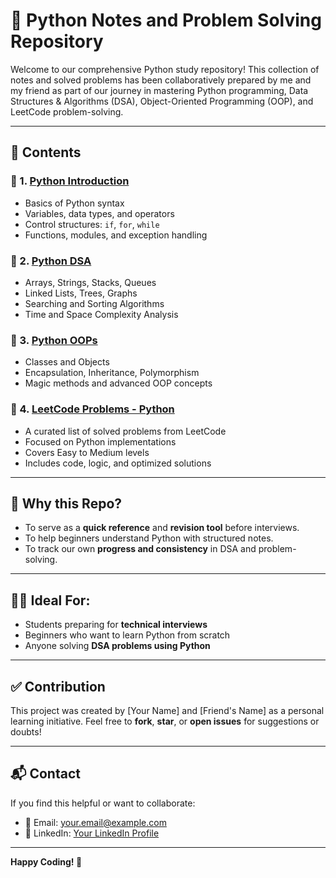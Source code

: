 # 🐍 Python Notes and Problem Solving Repository

Welcome to our comprehensive Python study repository! This collection of notes and solved problems has been collaboratively prepared by me and my friend as part of our journey in mastering Python programming, Data Structures & Algorithms (DSA), Object-Oriented Programming (OOP), and LeetCode problem-solving.

---

## 📘 Contents

### 🔹 1. [Python Introduction](./python_introduction.pdf)
- Basics of Python syntax
- Variables, data types, and operators
- Control structures: `if`, `for`, `while`
- Functions, modules, and exception handling

### 🔹 2. [Python DSA](./python_dsa.pdf)
- Arrays, Strings, Stacks, Queues
- Linked Lists, Trees, Graphs
- Searching and Sorting Algorithms
- Time and Space Complexity Analysis

### 🔹 3. [Python OOPs](./python_oops.pdf)
- Classes and Objects
- Encapsulation, Inheritance, Polymorphism
- Magic methods and advanced OOP concepts

### 🔹 4. [LeetCode Problems - Python](./leetcode_problems.pdf)
- A curated list of solved problems from LeetCode
- Focused on Python implementations
- Covers Easy to Medium levels
- Includes code, logic, and optimized solutions

---

## 🚀 Why this Repo?

- To serve as a **quick reference** and **revision tool** before interviews.
- To help beginners understand Python with structured notes.
- To track our own **progress and consistency** in DSA and problem-solving.

---

## 👩‍💻 Ideal For:

- Students preparing for **technical interviews**
- Beginners who want to learn Python from scratch
- Anyone solving **DSA problems using Python**

---

## ✅ Contribution

This project was created by [Your Name] and [Friend's Name] as a personal learning initiative. Feel free to **fork**, **star**, or **open issues** for suggestions or doubts!

---

## 📬 Contact

If you find this helpful or want to collaborate:
- 📧 Email: your.email@example.com
- 💼 LinkedIn: [Your LinkedIn Profile](https://linkedin.com/in/your-profile)

---

**Happy Coding! 🚀**
